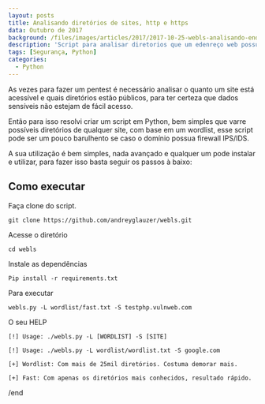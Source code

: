 ```yaml
---
layout: posts
title: Analisando diretórios de sites, http e https
data: Outubro de 2017
background: /files/images/articles/2017/2017-10-25-webls-analisando-enderecos-de-sites/banner.png
description: 'Script para analisar diretorios que um edenreço web possui'
tags: [Segurança, Python]
categories:
  - Python
---
```


As vezes para fazer um pentest é necessário analisar o quanto um site está acessível e quais diretórios estão públicos, para ter certeza que dados sensíveis não estejam de fácil acesso.

Então para isso resolvi criar um script em Python, bem simples que varre possíveis diretórios de qualquer site, com base em um wordlist, esse script pode ser um pouco barulhento se caso o domínio possua firewall IPS/IDS.

A sua utilização é bem simples, nada avançado e qualquer um pode instalar e utilizar, para fazer isso basta seguir os passos à baixo:

## Como executar

Faça clone do script.

```
git clone https://github.com/andreyglauzer/webls.git
```

Acesse o diretório

```
cd webls
```

Instale as dependências

```
Pip install -r requirements.txt
```

Para executar

```
webls.py -L wordlist/fast.txt -S testphp.vulnweb.com
```

O seu HELP

```
[!] Usage: ./webls.py -L [WORDLIST] -S [SITE]

[!] Usage: ./webls.py -L wordlist/wordlist.txt -S google.com

[+] Wordlist: Com mais de 25mil diretórios. Costuma demorar mais.

[+] Fast: Com apenas os diretórios mais conhecidos, resultado rápido.
```

/end
